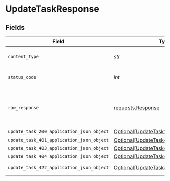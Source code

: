 # UpdateTaskResponse


## Fields

| Field                                                                                             | Type                                                                                              | Required                                                                                          | Description                                                                                       |
| ------------------------------------------------------------------------------------------------- | ------------------------------------------------------------------------------------------------- | ------------------------------------------------------------------------------------------------- | ------------------------------------------------------------------------------------------------- |
| `content_type`                                                                                    | *str*                                                                                             | :heavy_check_mark:                                                                                | HTTP response content type for this operation                                                     |
| `status_code`                                                                                     | *int*                                                                                             | :heavy_check_mark:                                                                                | HTTP response status code for this operation                                                      |
| `raw_response`                                                                                    | [requests.Response](https://requests.readthedocs.io/en/latest/api/#requests.Response)             | :heavy_minus_sign:                                                                                | Raw HTTP response; suitable for custom response parsing                                           |
| `update_task_200_application_json_object`                                                         | [Optional[UpdateTask200ApplicationJSON]](../../models/operations/updatetask200applicationjson.md) | :heavy_minus_sign:                                                                                | OK                                                                                                |
| `update_task_401_application_json_object`                                                         | [Optional[UpdateTask401ApplicationJSON]](../../models/operations/updatetask401applicationjson.md) | :heavy_minus_sign:                                                                                | Unauthenticated                                                                                   |
| `update_task_403_application_json_object`                                                         | [Optional[UpdateTask403ApplicationJSON]](../../models/operations/updatetask403applicationjson.md) | :heavy_minus_sign:                                                                                | Forbidden                                                                                         |
| `update_task_404_application_json_object`                                                         | [Optional[UpdateTask404ApplicationJSON]](../../models/operations/updatetask404applicationjson.md) | :heavy_minus_sign:                                                                                | Not Found                                                                                         |
| `update_task_422_application_json_object`                                                         | [Optional[UpdateTask422ApplicationJSON]](../../models/operations/updatetask422applicationjson.md) | :heavy_minus_sign:                                                                                | Invalid data posted                                                                               |